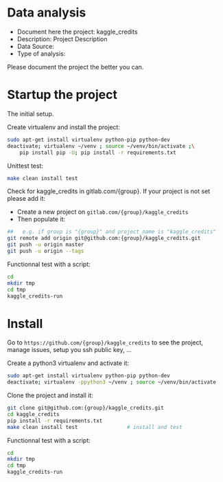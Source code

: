 # Data analysis
- Document here the project: kaggle_credits
- Description: Project Description
- Data Source:
- Type of analysis:

Please document the project the better you can.

# Startup the project

The initial setup.

Create virtualenv and install the project:
```bash
sudo apt-get install virtualenv python-pip python-dev
deactivate; virtualenv ~/venv ; source ~/venv/bin/activate ;\
    pip install pip -U; pip install -r requirements.txt
```

Unittest test:
```bash
make clean install test
```

Check for kaggle_credits in gitlab.com/{group}.
If your project is not set please add it:

- Create a new project on `gitlab.com/{group}/kaggle_credits`
- Then populate it:

```bash
##   e.g. if group is "{group}" and project_name is "kaggle_credits"
git remote add origin git@github.com:{group}/kaggle_credits.git
git push -u origin master
git push -u origin --tags
```

Functionnal test with a script:

```bash
cd
mkdir tmp
cd tmp
kaggle_credits-run
```

# Install

Go to `https://github.com/{group}/kaggle_credits` to see the project, manage issues,
setup you ssh public key, ...

Create a python3 virtualenv and activate it:

```bash
sudo apt-get install virtualenv python-pip python-dev
deactivate; virtualenv -ppython3 ~/venv ; source ~/venv/bin/activate
```

Clone the project and install it:

```bash
git clone git@github.com:{group}/kaggle_credits.git
cd kaggle_credits
pip install -r requirements.txt
make clean install test                # install and test
```
Functionnal test with a script:

```bash
cd
mkdir tmp
cd tmp
kaggle_credits-run
```
